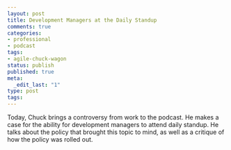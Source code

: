 ```yaml
---
layout: post
title: Development Managers at the Daily Standup
comments: true
categories:
- professional
- podcast
tags:
- agile-chuck-wagon
status: publish
published: true
meta:
  _edit_last: "1"
type: post
tags:
---
```

<p>Today, Chuck brings a controversy from work to the podcast. He makes a case for the ability for development managers to attend daily standup. He talks about the policy that brought this topic to mind, as well as a critique of how the policy was rolled out.</p>
